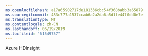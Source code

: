 ```yaml
---
ms.openlocfilehash: a17a65902717de181336cbc54f368babb3a65879
ms.sourcegitcommit: 483c777a1537ccab6a2a2da6a5d1fe4470dd0e7e
ms.translationtype: MT
ms.contentlocale: zh-CN
ms.lasthandoff: 06/19/2019
ms.locfileid: "61549757"
---
```

Azure HDInsight